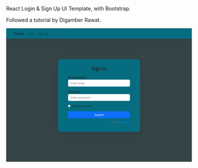 React Login & Sign Up UI Template, with Bootstrap.

Followed a tutorial by Digamber Rawat.


![Screenshot](public/preview.jpg)

